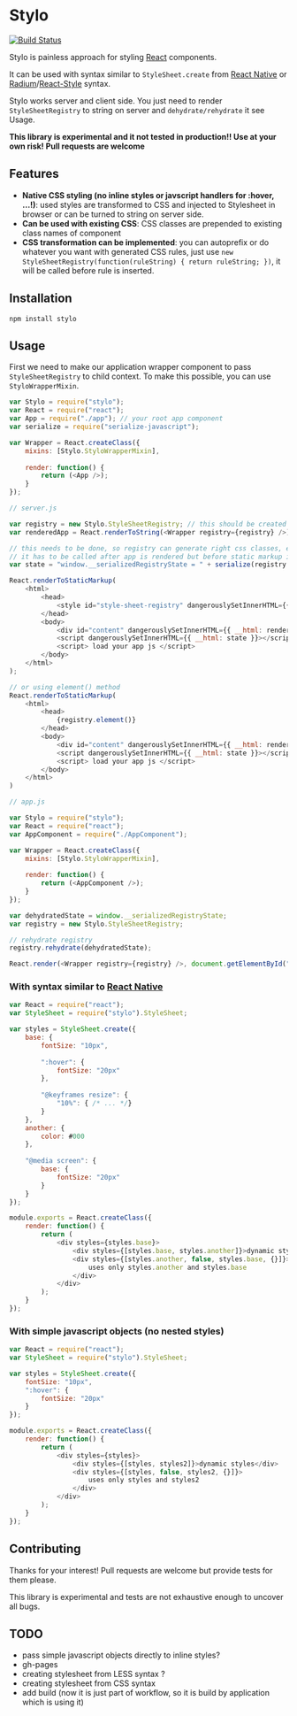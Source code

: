 # Stylo

[![Build Status](https://travis-ci.org/michalkvasnicak/stylo.svg?branch=master)](https://travis-ci.org/michalkvasnicak/stylo)

Stylo is painless approach for styling [React](https://facebook.github.io/react/) components.

It can be used with syntax similar to `StyleSheet.create` from [React Native](http://facebook.github.io/react-native/docs/stylesheet.html#content) or [Radium](https://github.com/FormidableLabs/radium)/[React-Style](https://github.com/js-next/react-style) syntax.

Stylo works server and client side. You just need to render `StyleSheetRegistry` to string on server and `dehydrate/rehydrate` it see Usage.

**This library is experimental and it not tested in production!! Use at your own risk! Pull requests are welcome**

## Features

* **Native CSS styling (no inline styles or javscript handlers for :hover, ...!)**: used styles are transformed to CSS and injected to Stylesheet in browser or can be turned to string on server side.
* **Can be used with existing CSS**: CSS classes are prepended to existing class names of component
* **CSS transformation can be implemented**: you can autoprefix or do whatever you want with generated CSS rules, just use `new StyleSheetRegistry(function(ruleString) { return ruleString; })`, it will be called before rule is inserted.

## Installation

`npm install stylo`

## Usage

First we need to make our application wrapper component to pass `StyleSheetRegistry` to child context. To make this possible, you can use `StyloWrapperMixin`.

```js
var Stylo = require("stylo");
var React = require("react");
var App = require("./app"); // your root app component
var serialize = require("serialize-javascript");

var Wrapper = React.createClass({
    mixins: [Stylo.StyloWrapperMixin],
    
    render: function() {
        return (<App />);
    }
});

// server.js

var registry = new Stylo.StyleSheetRegistry; // this should be created on every request! so every request has isolated styles
var renderedApp = React.renderToString(<Wrapper registry={registry} />);

// this needs to be done, so registry can generate right css classes, etc
// it has to be called after app is rendered but before static markup is rendered otherwise registry will be empty
var state = "window.__serializedRegistryState = " + serialize(registry.dehydrate) + ";";

React.renderToStaticMarkup(
    <html>
        <head>
            <style id="style-sheet-registry" dangerouslySetInnerHTML={{ __html: registry.toString() }} />
        </head>
        <body>
            <div id="content" dangerouslySetInnerHTML={{ __html: renderedApp }} />
            <script dangerouslySetInnerHTML={{ __html: state }}></script>
            <script> load your app js </script>
        </body>
    </html>
);

// or using element() method 
React.renderToStaticMarkup(
    <html>
        <head>
            {registry.element()}
        </head>
        <body>
            <div id="content" dangerouslySetInnerHTML={{ __html: renderedApp }} />
            <script dangerouslySetInnerHTML={{ __html: state }}></script>
            <script> load your app js </script>
        </body>
    </html>
)

// app.js

var Stylo = require("stylo");
var React = require("react");
var AppComponent = require("./AppComponent");

var Wrapper = React.createClass({
    mixins: [Stylo.StyloWrapperMixin],
    
    render: function() {
        return (<AppComponent />);
    }
});

var dehydratedState = window.__serializedRegistryState;
var registry = new Stylo.StyleSheetRegistry;

// rehydrate registry
registry.rehydrate(dehydratedState);

React.render(<Wrapper registry={registry} />, document.getElementById("content"));
```

### With syntax similar to [React Native](http://facebook.github.io/react-native/docs/stylesheet.html#content)

```js
var React = require("react");
var StyleSheet = require("stylo").StyleSheet;

var styles = StyleSheet.create({
    base: {
        fontSize: "10px",
        
        ":hover": {
            fontSize: "20px"
        },
        
        "@keyframes resize": {
            "10%": { /* ... */}
        }
    },
    another: {
        color: #000
    },
    
    "@media screen": {
        base: {
            fontSize: "20px"
        }
    }
});

module.exports = React.createClass({
    render: function() {
        return (
            <div styles={styles.base}>
                <div styles={[styles.base, styles.another]}>dynamic styles</div>
                <div styles={[styles.another, false, styles.base, {}]}>
                    uses only styles.another and styles.base
                </div>
            </div>
        );
    }
});
```

### With simple javascript objects (no nested styles)

```js
var React = require("react");
var StyleSheet = require("stylo").StyleSheet;

var styles = StyleSheet.create({
    fontSize: "10px",
    ":hover": {
        fontSize: "20px"
    }
});

module.exports = React.createClass({
    render: function() {
        return (
            <div styles={styles}>
                <div styles={[styles, styles2]}>dynamic styles</div>
                <div styles={[styles, false, styles2, {}]}>
                    uses only styles and styles2
                </div>
            </div>
        );
    }
});
```

## Contributing

Thanks for your interest! Pull requests are welcome but provide tests for them please.

This library is experimental and tests are not exhaustive enough to uncover all bugs.
 
## TODO

* pass simple javascript objects directly to inline styles?
* gh-pages
* creating stylesheet from LESS syntax ?
* creating stylesheet from CSS syntax
* add build (now it is just part of workflow, so it is build by application which is using it)
